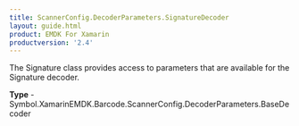 ```yaml
---
title: ScannerConfig.DecoderParameters.SignatureDecoder
layout: guide.html 
product: EMDK For Xamarin 
productversion: '2.4' 
---
```

The Signature class provides access to parameters that are available for the Signature decoder.

**Type** - Symbol.XamarinEMDK.Barcode.ScannerConfig.DecoderParameters.BaseDecoder



